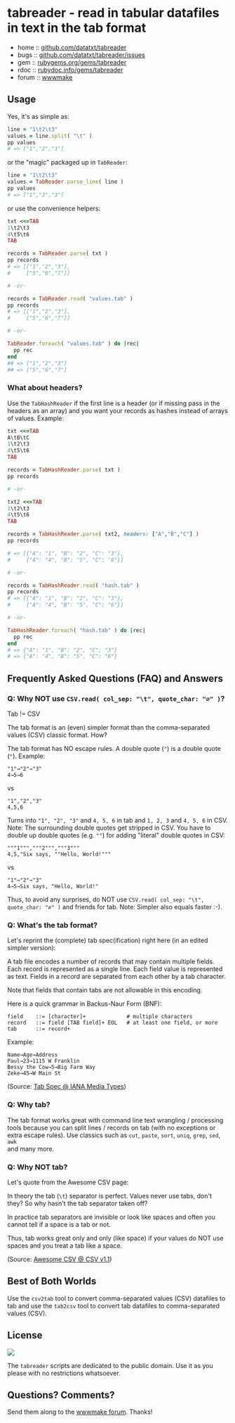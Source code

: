 # tabreader - read in tabular datafiles in text in the tab format

* home  :: [github.com/datatxt/tabreader](https://github.com/datatxt/tabreader)
* bugs  :: [github.com/datatxt/tabreader/issues](https://github.com/datatxt/tabreader/issues)
* gem   :: [rubygems.org/gems/tabreader](https://rubygems.org/gems/tabreader)
* rdoc  :: [rubydoc.info/gems/tabreader](http://rubydoc.info/gems/tabreader)
* forum :: [wwwmake](http://groups.google.com/group/wwwmake)


## Usage

Yes, it's as simple as:

``` ruby
line = "1\t2\t3"
values = line.split( "\t" )
pp values
# => ["1","2","3"]
```

or the "magic" packaged up in `TabReader`:

``` ruby
line = "1\t2\t3"
values = TabReader.parse_line( line )
pp values
# => ["1","2","3"]
```

or use the convenience helpers:

``` ruby
txt <<=TAB
1\t2\t3
4\t5\t6
TAB

records = TabReader.parse( txt )
pp records
# => [["1","2","3"],
#     ["5","6","7"]]

# -or-

records = TabReader.read( "values.tab" )
pp records
# => [["1","2","3"],
#     ["5","6","7"]]

# -or-

TabReader.foreach( "values.tab" ) do |rec|
  pp rec
end
## => ["1","2","3"]
## => ["5","6","7"]
```


### What about headers?

Use the `TabHashReader`
if the first line is a header (or if missing pass in the headers
as an array) and you want your records as hashes instead of arrays of values.
Example:

``` ruby
txt <<=TAB
A\tB\tC
1\t2\t3
4\t5\t6
TAB

records = TabHashReader.parse( txt )
pp records

# -or-

txt2 <<=TAB
1\t2\t3
4\t5\t6
TAB

records = TabHashReader.parse( txt2, headers: ["A","B","C"] )
pp records

# => [{"A": "1", "B": "2", "C": "3"},
#     {"A": "4", "B": "5", "C": "6"}]

# -or-

records = TabHashReader.read( "hash.tab" )
pp records
# => [{"A": "1", "B": "2", "C": "3"},
#     {"A": "4", "B": "5", "C": "6"}]

# -or-

TabHashReader.foreach( "hash.tab" ) do |rec|
  pp rec
end
# => {"A": "1", "B": "2", "C": "3"}
# => {"A": "4", "B": "5", "C": "6"}
```





## Frequently Asked Questions (FAQ) and Answers

### Q: Why NOT use `CSV.read( col_sep: "\t", quote_char: "∅" )`?

Tab != CSV

The tab format is an (even) simpler format than
the comma-separated values (CSV) classic format. How?

The tab format has NO escape rules.
A double quote (`"`) is a double quote (`"`). Example:

```
"1"→"2"→"3"
4→5→6
```
vs

```
"1","2","3"
4,5,6
```

Turns into `"1", "2", "3"` and `4, 5, 6`
in tab and `1, 2, 3` and `4, 5, 6` in CSV.
Note: The surrounding double quotes get stripped in CSV.
You have to double up double quotes (e.g. `""`)
for adding "literal" double quotes in CSV:

```
"""1""","""2""","""3"""
4,5,"Six says, ""Hello, World!"""
```

vs

```
"1"→"2"→"3"
4→5→Six says, "Hello, World!"
```

Thus, to avoid any surprises, do NOT use
`CSV.read( col_sep: "\t", quote_char: "∅" )` and friends for tab.
Note: Simpler also equals faster :-).



### Q: What's the tab format?

Let's reprint the (complete) tab spec(ification) right here
(in an edited simpler version):

A tab file encodes a number of records that may contain multiple fields.
Each record is represented as a single line.
Each field value is represented as text.
Fields in a record are separated from each other by a tab character.

Note that fields that contain tabs are not allowable in this encoding.

Here is a quick grammar in Backus-Naur Form (BNF):

```
field    ::= [character]+             # multiple characters
record   ::= field [TAB field]+ EOL   # at least one field, or more
tab      ::= record+
```

Example:

```
Name→Age→Address
Paul→23→1115 W Franklin
Bessy the Cow→5→Big Farm Way
Zeke→45→W Main St
```

(Source: [Tab Spec @ IANA Media Types](https://www.iana.org/assignments/media-types/text/tab-separated-values))





### Q: Why tab?

The tab format works great with
command line text wrangling / processing tools
because you can split lines / records on tab
(with no exceptions or extra escape rules).
Use classics such as `cut`, `paste`, `sort`, `uniq`, `grep`, `sed`, `awk`  
and many more.




### Q: Why NOT tab?

Let's quote from the Awesome CSV page:

In theory the tab (`\t`) separator is perfect. Values never use tabs, don't they?  So why hasn't the tab separator taken off?

In practice tab separators are invisible or look like spaces and often you cannot tell if a space is a tab or not.

Thus, tab works great only and only (like space) if your values do NOT use spaces and you treat a tab like a space.

(Source: [Awesome CSV @ CSV v1.1](https://github.com/csv11/awesome-csv))



## Best of Both Worlds

Use the `csv2tab` tool to convert comma-separated values (CSV) datafiles
to tab and use the `tab2csv` tool to convert tab datafiles to
comma-separated values (CSV).




## License

![](https://publicdomainworks.github.io/buttons/zero88x31.png)

The `tabreader` scripts are dedicated to the public domain.
Use it as you please with no restrictions whatsoever.

## Questions? Comments?

Send them along to the [wwwmake forum](http://groups.google.com/group/wwwmake).
Thanks!
